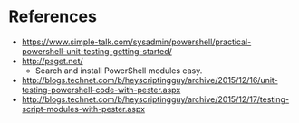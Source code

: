 # References
- https://www.simple-talk.com/sysadmin/powershell/practical-powershell-unit-testing-getting-started/ 
- http://psget.net/ 
   - Search and install PowerShell modules easy.
- http://blogs.technet.com/b/heyscriptingguy/archive/2015/12/16/unit-testing-powershell-code-with-pester.aspx 
- http://blogs.technet.com/b/heyscriptingguy/archive/2015/12/17/testing-script-modules-with-pester.aspx 
